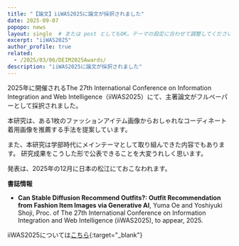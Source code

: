 ```yaml
---
title: "【論文】iiWAS2025に論文が採択されました"
date: 2025-09-07
popopo: news
layout: single  # または post としてもOK。テーマの設定に合わせて調整してください。
excerpt: "iiWAS2025"
author_profile: true
related:
  - /2025/03/06/DEIM2025Awards/
description: "iiWAS2025に論文が採択されました"
---
```


2025年に開催されるThe 27th International Conference on Information Integration and Web Intelligence（iiWAS2025）にて、主著論文がフルペーパーとして採択されました。

本研究は、ある1枚のファッションアイテム画像からおしゃれなコーディネート着用画像を推薦する手法を提案しています。

また、本研究は学部時代にメインテーマとして取り組んできた内容でもあります。
研究成果をこうした形で公表できることを大変うれしく思います。

発表は、2025年の12月に日本の松江にておこなわれます。

**書誌情報**
- **Can Stable Diffusion Recommend Outfits?: Outfit Recommendation from Fashion Item Images via Generative AI**, Yuma Oe and Yoshiyuki Shoji, Proc. of The 27th International Conference on Information Integration and Web Intelligence (iiWAS2025), to appear, 2025.

iiWAS2025については[こちら](https://www.iiwas.org/conferences/iiwas2025/){:target="_blank"}
